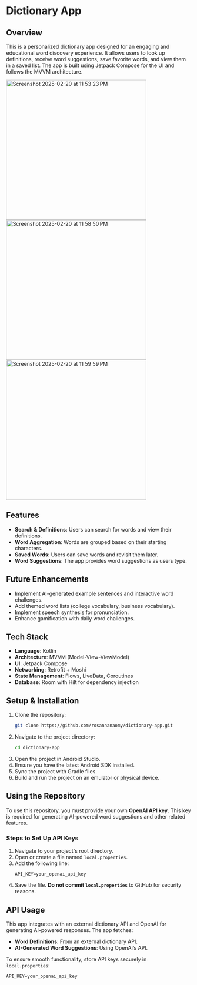 # Dictionary App

## Overview
This is a personalized dictionary app designed for an engaging and educational word discovery experience. It allows users to look up definitions, receive word suggestions, save favorite words, and view them in a saved list. The app is built using Jetpack Compose for the UI and follows the MVVM architecture.

<img width="381" alt="Screenshot 2025-02-20 at 11 53 23 PM" src="https://github.com/user-attachments/assets/54d3ad11-9f12-425f-ae7a-fff131e32544" />
<img width="381" alt="Screenshot 2025-02-20 at 11 58 50 PM" src="https://github.com/user-attachments/assets/d32f060f-0aad-48ba-ba5f-acde61dff875" />
<img width="381" alt="Screenshot 2025-02-20 at 11 59 59 PM" src="https://github.com/user-attachments/assets/debc56ff-a89e-409f-9531-e7d718492c44" />


## Features
- **Search & Definitions**: Users can search for words and view their definitions.
- **Word Aggregation**: Words are grouped based on their starting characters.
- **Saved Words**: Users can save words and revisit them later.
- **Word Suggestions**: The app provides word suggestions as users type.

## Future Enhancements
- Implement AI-generated example sentences and interactive word challenges.
- Add themed word lists (college vocabulary, business vocabulary).
- Implement speech synthesis for pronunciation.
- Enhance gamification with daily word challenges.

## Tech Stack
- **Language**: Kotlin
- **Architecture**: MVVM (Model-View-ViewModel)
- **UI**: Jetpack Compose
- **Networking**: Retrofit + Moshi
- **State Management**: Flows, LiveData, Coroutines
- **Database**: Room with Hilt for dependency injection


## Setup & Installation
1. Clone the repository:
   ```sh
   git clone https://github.com/rosannanaomy/dictionary-app.git
   ```
2. Navigate to the project directory:
   ```sh
   cd dictionary-app
   ```
3. Open the project in Android Studio.
4. Ensure you have the latest Android SDK installed.
5. Sync the project with Gradle files.
6. Build and run the project on an emulator or physical device.

## Using the Repository
To use this repository, you must provide your own **OpenAI API key**. This key is required for generating AI-powered word suggestions and other related features.

### **Steps to Set Up API Keys**
1. Navigate to your project's root directory.
2. Open or create a file named `local.properties`.
3. Add the following line:
   ```
   API_KEY=your_openai_api_key
   ```
4. Save the file. **Do not commit `local.properties`** to GitHub for security reasons.

## API Usage
This app integrates with an external dictionary API and OpenAI for generating AI-powered responses. The app fetches:
- **Word Definitions**: From an external dictionary API.
- **AI-Generated Word Suggestions**: Using OpenAI’s API.

To ensure smooth functionality, store API keys securely in `local.properties`:
```
API_KEY=your_openai_api_key
```
